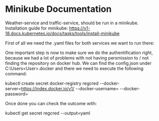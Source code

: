 # Minikube Documentation

Weather-service and traffic-service, should be run in a minikube. 
Installation guide for minikube: https://v1-18.docs.kubernetes.io/docs/tasks/tools/install-minikube

First of all we need the .yaml files for both services we want to run there:



One important step is now to make sure we do the authentification right, because we had a lot of problems with not having persmission to / not finding the repository on docker hub.
We can find the config.json under C:\Users\<User>\.docker and there we need to execute the following command:

kubectl create secret docker-registry regcred --docker-server=https://index.docker.io/v1/ --docker-username=<your-name> --docker-password=<your-pword>

Once done you can check the outcome with:

kubectl get secret regcred --output=yaml
